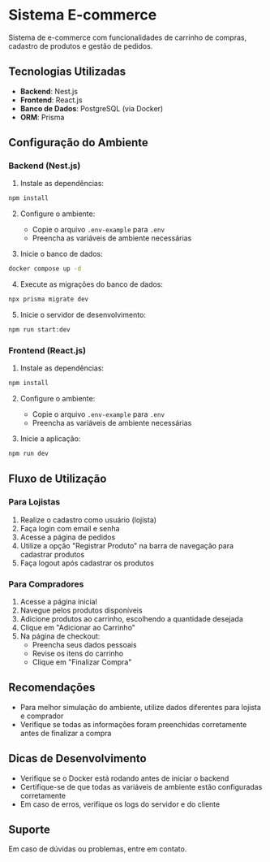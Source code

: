 # Sistema E-commerce

Sistema de e-commerce com funcionalidades de carrinho de compras, cadastro de produtos e gestão de pedidos.

## Tecnologias Utilizadas

- **Backend**: Nest.js
- **Frontend**: React.js
- **Banco de Dados**: PostgreSQL (via Docker)
- **ORM**: Prisma

## Configuração do Ambiente

### Backend (Nest.js)

1. Instale as dependências:
```bash
npm install
```

2. Configure o ambiente:
   - Copie o arquivo `.env-example` para `.env`
   - Preencha as variáveis de ambiente necessárias

3. Inicie o banco de dados:
```bash
docker compose up -d
```

4. Execute as migrações do banco de dados:
```bash
npx prisma migrate dev
```

5. Inicie o servidor de desenvolvimento:
```bash
npm run start:dev
```

### Frontend (React.js)

1. Instale as dependências:
```bash
npm install
```

2. Configure o ambiente:
   - Copie o arquivo `.env-example` para `.env`
   - Preencha as variáveis de ambiente necessárias

3. Inicie a aplicação:
```bash
npm run dev
```

## Fluxo de Utilização

### Para Lojistas

1. Realize o cadastro como usuário (lojista)
2. Faça login com email e senha
3. Acesse a página de pedidos
4. Utilize a opção "Registrar Produto" na barra de navegação para cadastrar produtos
5. Faça logout após cadastrar os produtos

### Para Compradores

1. Acesse a página inicial
2. Navegue pelos produtos disponíveis
3. Adicione produtos ao carrinho, escolhendo a quantidade desejada
4. Clique em "Adicionar ao Carrinho"
5. Na página de checkout:
   - Preencha seus dados pessoais
   - Revise os itens do carrinho
   - Clique em "Finalizar Compra"

## Recomendações

- Para melhor simulação do ambiente, utilize dados diferentes para lojista e comprador
- Verifique se todas as informações foram preenchidas corretamente antes de finalizar a compra

## Dicas de Desenvolvimento

- Verifique se o Docker está rodando antes de iniciar o backend
- Certifique-se de que todas as variáveis de ambiente estão configuradas corretamente
- Em caso de erros, verifique os logs do servidor e do cliente

## Suporte

Em caso de dúvidas ou problemas, entre em contato.
